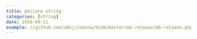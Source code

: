 ```yaml
---
title: Declare string
categories: [string]
date: 2020-09-11
example: //github.com/a8nj/sienna/blob/master/mb-release/mb-release.php
---
```

